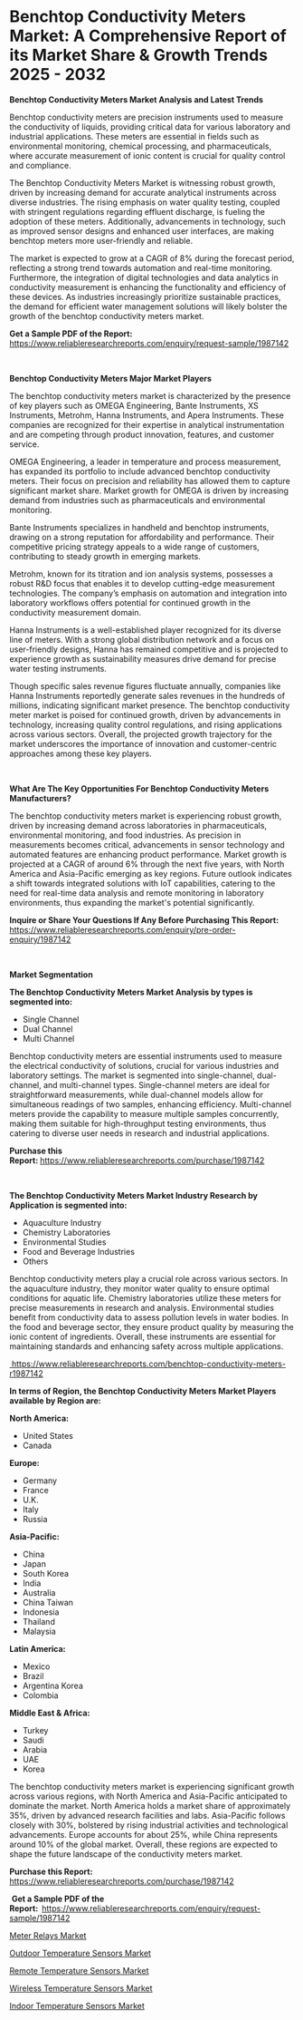 <p><h1>Benchtop Conductivity Meters Market: A Comprehensive Report of its Market Share & Growth Trends 2025 - 2032</h1></p><p><strong>Benchtop Conductivity Meters Market Analysis and Latest Trends</strong></p>
<p><p>Benchtop conductivity meters are precision instruments used to measure the conductivity of liquids, providing critical data for various laboratory and industrial applications. These meters are essential in fields such as environmental monitoring, chemical processing, and pharmaceuticals, where accurate measurement of ionic content is crucial for quality control and compliance.</p><p>The Benchtop Conductivity Meters Market is witnessing robust growth, driven by increasing demand for accurate analytical instruments across diverse industries. The rising emphasis on water quality testing, coupled with stringent regulations regarding effluent discharge, is fueling the adoption of these meters. Additionally, advancements in technology, such as improved sensor designs and enhanced user interfaces, are making benchtop meters more user-friendly and reliable.</p><p>The market is expected to grow at a CAGR of 8% during the forecast period, reflecting a strong trend towards automation and real-time monitoring. Furthermore, the integration of digital technologies and data analytics in conductivity measurement is enhancing the functionality and efficiency of these devices. As industries increasingly prioritize sustainable practices, the demand for efficient water management solutions will likely bolster the growth of the benchtop conductivity meters market.</p></p>
<p><strong>Get a Sample PDF of the Report:&nbsp;</strong> <a href="https://www.reliableresearchreports.com/enquiry/request-sample/1987142?utm_campaign=24&utm_medium=2&utm_source=Github&utm_content=ia&utm_term=20022025&utm_id=benchtop-conductivity-meters">https://www.reliableresearchreports.com/enquiry/request-sample/1987142</a></p>
<p>&nbsp;</p>
<p><strong>Benchtop Conductivity Meters Major Market Players</strong></p>
<p><p>The benchtop conductivity meters market is characterized by the presence of key players such as OMEGA Engineering, Bante Instruments, XS Instruments, Metrohm, Hanna Instruments, and Apera Instruments. These companies are recognized for their expertise in analytical instrumentation and are competing through product innovation, features, and customer service.</p><p>OMEGA Engineering, a leader in temperature and process measurement, has expanded its portfolio to include advanced benchtop conductivity meters. Their focus on precision and reliability has allowed them to capture significant market share. Market growth for OMEGA is driven by increasing demand from industries such as pharmaceuticals and environmental monitoring.</p><p>Bante Instruments specializes in handheld and benchtop instruments, drawing on a strong reputation for affordability and performance. Their competitive pricing strategy appeals to a wide range of customers, contributing to steady growth in emerging markets.</p><p>Metrohm, known for its titration and ion analysis systems, possesses a robust R&D focus that enables it to develop cutting-edge measurement technologies. The company’s emphasis on automation and integration into laboratory workflows offers potential for continued growth in the conductivity measurement domain.</p><p>Hanna Instruments is a well-established player recognized for its diverse line of meters. With a strong global distribution network and a focus on user-friendly designs, Hanna has remained competitive and is projected to experience growth as sustainability measures drive demand for precise water testing instruments.</p><p>Though specific sales revenue figures fluctuate annually, companies like Hanna Instruments reportedly generate sales revenues in the hundreds of millions, indicating significant market presence. The benchtop conductivity meter market is poised for continued growth, driven by advancements in technology, increasing quality control regulations, and rising applications across various sectors. Overall, the projected growth trajectory for the market underscores the importance of innovation and customer-centric approaches among these key players.</p></p>
<p>&nbsp;</p>
<p><strong>What Are The Key Opportunities For Benchtop Conductivity Meters Manufacturers?</strong></p>
<p><p>The benchtop conductivity meters market is experiencing robust growth, driven by increasing demand across laboratories in pharmaceuticals, environmental monitoring, and food industries. As precision in measurements becomes critical, advancements in sensor technology and automated features are enhancing product performance. Market growth is projected at a CAGR of around 6% through the next five years, with North America and Asia-Pacific emerging as key regions. Future outlook indicates a shift towards integrated solutions with IoT capabilities, catering to the need for real-time data analysis and remote monitoring in laboratory environments, thus expanding the market's potential significantly.</p></p>
<p><strong>Inquire or Share Your Questions If Any Before Purchasing This Report:</strong> <a href="https://www.reliableresearchreports.com/enquiry/pre-order-enquiry/1987142?utm_campaign=24&utm_medium=2&utm_source=Github&utm_content=ia&utm_term=20022025&utm_id=benchtop-conductivity-meters">https://www.reliableresearchreports.com/enquiry/pre-order-enquiry/1987142</a></p>
<p>&nbsp;</p>
<p><strong>Market Segmentation</strong></p>
<p><strong>The Benchtop Conductivity Meters Market Analysis by types is segmented into:</strong></p>
<p><ul><li>Single Channel</li><li>Dual Channel</li><li>Multi Channel</li></ul></p>
<p><p>Benchtop conductivity meters are essential instruments used to measure the electrical conductivity of solutions, crucial for various industries and laboratory settings. The market is segmented into single-channel, dual-channel, and multi-channel types. Single-channel meters are ideal for straightforward measurements, while dual-channel models allow for simultaneous readings of two samples, enhancing efficiency. Multi-channel meters provide the capability to measure multiple samples concurrently, making them suitable for high-throughput testing environments, thus catering to diverse user needs in research and industrial applications.</p></p>
<p><strong>Purchase this Report:&nbsp;</strong><a href="https://www.reliableresearchreports.com/purchase/1987142?utm_campaign=24&utm_medium=2&utm_source=Github&utm_content=ia&utm_term=20022025&utm_id=benchtop-conductivity-meters">https://www.reliableresearchreports.com/purchase/1987142</a></p>
<p>&nbsp;</p>
<p><strong>The Benchtop Conductivity Meters Market Industry Research by Application is segmented into:</strong></p>
<p><ul><li>Aquaculture Industry</li><li>Chemistry Laboratories</li><li>Environmental Studies</li><li>Food and Beverage Industries</li><li>Others</li></ul></p>
<p><p>Benchtop conductivity meters play a crucial role across various sectors. In the aquaculture industry, they monitor water quality to ensure optimal conditions for aquatic life. Chemistry laboratories utilize these meters for precise measurements in research and analysis. Environmental studies benefit from conductivity data to assess pollution levels in water bodies. In the food and beverage sector, they ensure product quality by measuring the ionic content of ingredients. Overall, these instruments are essential for maintaining standards and enhancing safety across multiple applications.</p></p>
<p><a href="https://www.reliableresearchreports.com/benchtop-conductivity-meters-r1987142?utm_campaign=24&utm_medium=2&utm_source=Github&utm_content=ia&utm_term=20022025&utm_id=benchtop-conductivity-meters">&nbsp;https://www.reliableresearchreports.com/benchtop-conductivity-meters-r1987142</a></p>
<p><strong>In terms of Region, the Benchtop Conductivity Meters Market Players available by Region are:</strong></p>
<p>
    <p> <strong> North America: </strong>
        <ul>
            <li>United States</li>
            <li>Canada</li>
        </ul>
        </p> 
    <p> <strong> Europe: </strong>
        <ul>
            <li>Germany</li>
            <li>France</li>
            <li>U.K.</li>
            <li>Italy</li>
            <li>Russia</li>
        </ul>
        </p> 
    <p> <strong> Asia-Pacific: </strong>
        <ul>
            <li>China</li>
            <li>Japan</li>
            <li>South Korea</li>
            <li>India</li>
            <li>Australia</li>
            <li>China Taiwan</li>
            <li>Indonesia</li>
            <li>Thailand</li>
            <li>Malaysia</li>
        </ul>
        </p> 
    <p> <strong> Latin America: </strong>
        <ul>
            <li>Mexico</li>
            <li>Brazil</li>
            <li>Argentina Korea</li>
            <li>Colombia</li>
        </ul>
        </p> 
    <p> <strong> Middle East & Africa: </strong>
        <ul>
            <li>Turkey</li>
            <li>Saudi</li>
            <li>Arabia</li>
            <li>UAE</li>
            <li>Korea</li>
        </ul>
    </p>
    </p>
<p><p>The benchtop conductivity meters market is experiencing significant growth across various regions, with North America and Asia-Pacific anticipated to dominate the market. North America holds a market share of approximately 35%, driven by advanced research facilities and labs. Asia-Pacific follows closely with 30%, bolstered by rising industrial activities and technological advancements. Europe accounts for about 25%, while China represents around 10% of the global market. Overall, these regions are expected to shape the future landscape of the conductivity meters market.</p></p>
<p><strong>Purchase this Report: </strong><a href="https://www.reliableresearchreports.com/purchase/1987142?utm_campaign=24&utm_medium=2&utm_source=Github&utm_content=ia&utm_term=20022025&utm_id=benchtop-conductivity-meters">https://www.reliableresearchreports.com/purchase/1987142</a></p>
<p>&nbsp;<strong>Get a Sample PDF of the Report:&nbsp;&nbsp;</strong><a href="https://www.reliableresearchreports.com/enquiry/request-sample/1987142?utm_campaign=24&utm_medium=2&utm_source=Github&utm_content=ia&utm_term=20022025&utm_id=benchtop-conductivity-meters">https://www.reliableresearchreports.com/enquiry/request-sample/1987142</a></p>
<p><strong></strong></p>
<p><p><a href="https://github.com/mohmodsiason/Market-Research-Report-List-1/blob/main/meter-relays-market.md?utm_campaign=24&utm_medium=2&utm_source=Github&utm_content=ia&utm_term=20022025&utm_id=benchtop-conductivity-meters">Meter Relays Market</a></p><p><a href="https://github.com/sharphadan/Market-Research-Report-List-1/blob/main/outdoor-temperature-sensors-market.md?utm_campaign=24&utm_medium=2&utm_source=Github&utm_content=ia&utm_term=20022025&utm_id=benchtop-conductivity-meters">Outdoor Temperature Sensors Market</a></p><p><a href="https://github.com/anggigpps/Market-Research-Report-List-1/blob/main/remote-temperature-sensors-market.md?utm_campaign=24&utm_medium=2&utm_source=Github&utm_content=ia&utm_term=20022025&utm_id=benchtop-conductivity-meters">Remote Temperature Sensors Market</a></p><p><a href="https://github.com/saoneubeh8/Market-Research-Report-List-1/blob/main/wireless-temperature-sensors-market.md?utm_campaign=24&utm_medium=2&utm_source=Github&utm_content=ia&utm_term=20022025&utm_id=benchtop-conductivity-meters">Wireless Temperature Sensors Market</a></p><p><a href="https://github.com/msiyahhonzo46/Market-Research-Report-List-1/blob/main/indoor-temperature-sensors-market.md?utm_campaign=24&utm_medium=2&utm_source=Github&utm_content=ia&utm_term=20022025&utm_id=benchtop-conductivity-meters">Indoor Temperature Sensors Market</a></p></p>